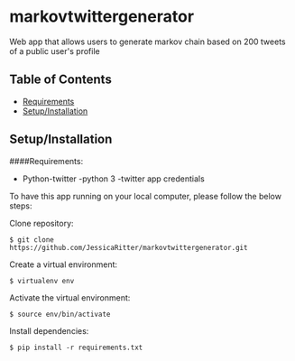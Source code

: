 # markovtwittergenerator
Web app that allows users to generate markov chain based on 200 tweets of a public user's profile

## Table of Contents
* [Requirements](#requirements)
* [Setup/Installation](#installation)


## <a name="installation"></a>Setup/Installation 
####Requirements:
- Python-twitter
-python 3
-twitter app credentials

To have this app running on your local computer, please follow the below steps:

Clone repository:
```
$ git clone https://github.com/JessicaRitter/markovtwittergenerator.git
```
Create a virtual environment:
```
$ virtualenv env
```
Activate the virtual environment:
```
$ source env/bin/activate
```
Install dependencies:
```
$ pip install -r requirements.txt
```
